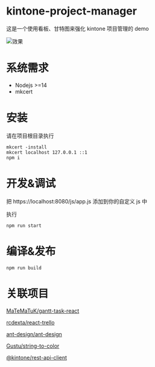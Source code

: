 # kintone-project-manager

这是一个使用看板、甘特图来强化 kintone 项目管理的 demo

![效果](https://raw.githubusercontent.com/cyaoc/kintone-project-manager/master/screenshot/screenshot.gif)

# 系统需求

- Nodejs >=14
- mkcert

# 安装

请在项目根目录执行

```console
mkcert -install
mkcert localhost 127.0.0.1 ::1
npm i
```

# 开发&调试

把
https://localhost:8080/js/app.js
添加到你的自定义 js 中

执行

```console
npm run start
```

# 编译&发布

```console
npm run build
```

# 关联项目

[MaTeMaTuK/gantt-task-react](https://github.com/MaTeMaTuK/gantt-task-react)

[rcdexta/react-trello](https://github.com/rcdexta/react-trello)

[ant-design/ant-design](https://github.com/ant-design/ant-design)

[Gustu/string-to-color](https://github.com/Gustu/string-to-color)

[@kintone/rest-api-client](https://github.com/kintone/js-sdk/tree/master/packages/rest-api-client)
